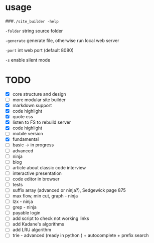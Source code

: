 # usage

###`./site_builder -help`
  
  `-folder` string 
  source folder
  
  `-generate`
        generate file, otherwise run local web server
  
  `-port` int
        web port (default 8080)
  
  `-s`    enable silent mode



# TODO

- [x] core structure and design
- [ ] more modular site builder 
- [x] markdown support
- [x] code highlight
- [x] quote css
- [x] listen to FS to rebuild server
- [x] code highlight
- [ ] mobile version
- [x] fundamental 
- [ ] basic -> in progress
- [ ] advanced
- [ ] ninja
- [ ] blog
- [ ] article about classic code interview
- [ ] interactive presentation
- [ ] code editor in browser
- [ ] tests 
- [ ] suffix array (advanced or ninja?), Sedgewick page 875
- [ ] max flow, min cut, graph - ninja
- [ ] lzx - ninja
- [ ] grep - ninja
- [ ] payable login
- [ ] add script to check not working links
- [ ] add Kadane's algorithms
- [ ] add LRU algorithm 
- [ ] trie - advanced (ready in python ) + autocomplete + prefix search
